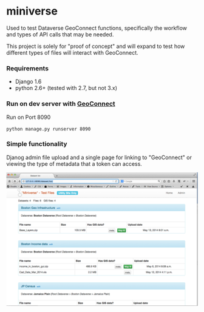 # miniverse

Used to test Dataverse GeoConnect functions, specifically the workflow and types of API calls that may be needed.

This project is solely for "proof of concept" and will expand to test how different types of files will interact with GeoConnect.

### Requirements

* Django 1.6
* python 2.6+ (tested with 2.7, but not 3.x)

### Run on dev server with [GeoConnect](https://github.com/IQSS/geoconnect)

Run on Port 8090

	python manage.py runserver 8090
	
### Simple functionality

Djanog admin file upload and a single page for linking to "GeoConnect" or viewing the type of metadata that a token can access.
	
![Miniverse screenshot](/miniverse/static/images/miniverse_screenshot.png?raw=true "File Listing")
